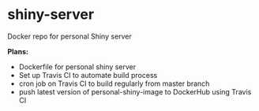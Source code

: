 # shiny-server

Docker repo for personal Shiny server

**Plans:**

  * Dockerfile for personal shiny server
  * Set up Travis CI to automate build process
  * cron job on Travis CI to build regularly from master branch
  * push latest version of personal-shiny-image to DockerHub using Travis CI
  
